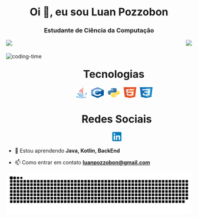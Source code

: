 <h1 align="center">Oi 👋, eu sou Luan Pozzobon</h1>
<h3 align="center">Estudante de Ciência da Computação</h3>

<div>
  <img  height="180em" src="https://github-readme-stats.vercel.app/api?username=LuanPozzobon&show_icons=true&theme=midnight-purple&include_all_commits=true&count_private=true"/>
  <img align="right" height="180em" src="https://github-readme-stats.vercel.app/api/top-langs/?username=LuanPozzobon&layout=compact&langs_count=16&theme=midnight-purple"/>
</div>

<div  align="center"> 
  <div style="display: inline_block"><br>
    <img align="left" height="250" alt="coding-time" src="image.avif">
    <h1 align="center">Tecnologias</h1>
    <img align="center" height="30" width="40" alt="js-icon"  src="https://raw.githubusercontent.com/devicons/devicon/master/icons/java/java-original.svg"> 
    <img align="center" height="30" width="40" alt="c-icon" src="https://raw.githubusercontent.com/devicons/devicon/master/icons/c/c-original.svg">
    <img align="center" height="30" width="40" alt="c-icon" src="https://raw.githubusercontent.com/devicons/devicon/master/icons/python/python-original.svg">
    <img align="center" height="30" width="40" alt="html-icon" src="https://raw.githubusercontent.com/devicons/devicon/master/icons/html5/html5-original.svg">
    <img align="center" height="30" width="40" alt="css-icon" src="https://raw.githubusercontent.com/devicons/devicon/master/icons/css3/css3-original.svg">
    </div>
    
  
  <h1 align="center">Redes Sociais</h1>
    <a href = "https://www.linkedin.com/in/luan-pozzobon-8478a2235/">
      <img width="25" src="LinkedIn_icon.svg">
    </a>
</div>

- 🌱 Estou aprendendo **Java, Kotlin, BackEnd**

- 📫 Como entrar em contato **luanpozzobon@gmail.com**
  
![Snake animation](https://github.com/LuanPozzobon/LuanPozzobon/blob/output/github-contribution-grid-snake.svg)
